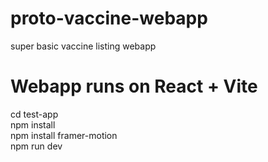 # proto-vaccine-webapp
super basic vaccine listing webapp


# Webapp runs on React + Vite
cd test-app \
npm install \
npm install framer-motion \
npm run dev 
